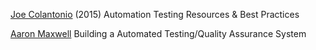 
[Joe Colantonio](https://www.joecolantonio.com/2017/03/02/automation-testing/)
(2015) Automation Testing Resources & Best Practices

[Aaron Maxwell](http://redsymbol.net/articles/build-test-automation-system/)
Building a Automated Testing/Quality Assurance System
